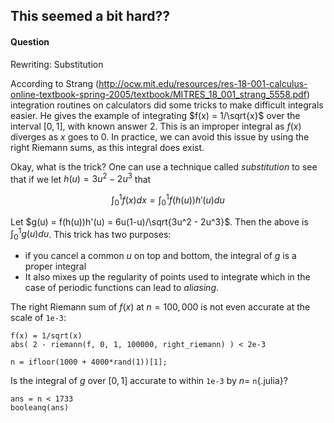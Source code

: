 ## This seemed a bit hard??

#### Question

Rewriting: Substitution

According to Strang
(http://ocw.mit.edu/resources/res-18-001-calculus-online-textbook-spring-2005/textbook/MITRES_18_001_strang_5558.pdf)
integration routines on calculators did some tricks to make difficult
integrals easier. He gives the example of integrating $f(x) =
1/\sqrt{x}$ over the interval $[0,1]$, with known answer 2. This is an
improper integral as $f(x)$ diverges as $x$ goes to 0. In practice, we
can avoid this issue by using the right Riemann sums, as this integral
does exist.

Okay, what is the trick? One can use a technique called
_substitution_ to see that if we let $h(u) = 3u^2 - 2u^3$ that

$$~
\int_0^1 f(x) dx = \int_0^1 f(h(u)) h'(u) du
~$$

Let $g(u) = f(h(u))h'(u) = 6u(1-u)/\sqrt{3u^2 - 2u^3}$. Then the above is $\int_0^1 g(u) du$. This trick has two purposes:

* if you cancel a common $u$ on top and bottom, the integral of $g$ is a proper integral
* It also mixes up the regularity of points used to integrate which in the case of periodic functions can lead to *aliasing*.

The right Riemann sum of $f(x)$ at $n=100,000$ is not even accurate at the scale of `1e-3`:

```
f(x) = 1/sqrt(x)
abs( 2 - riemann(f, 0, 1, 100000, right_riemann) ) < 2e-3
```

```{hide=true}
n = ifloor(1000 + 4000*rand(1))[1];
```


Is the integral of $g$ over $[0,1]$ accurate to within `1e-3` by $n=$ `n`{.julia}?



```
ans = n < 1733
booleanq(ans)
```

